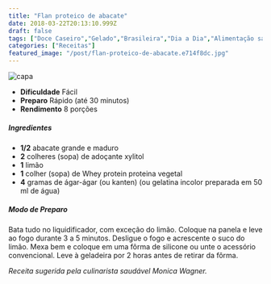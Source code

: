 ```yaml
---
title: "Flan proteico de abacate"
date: 2018-03-22T20:13:10.999Z
draft: false
tags: ["Doce Caseiro","Gelado","Brasileira","Dia a Dia","Alimentação saudável","Dietas ricas em proteína","receita"]
categories: ["Receitas"]
featured_image: "/post/flan-proteico-de-abacate.e714f8dc.jpg"
---
```


![capa](/post/flan-proteico-de-abacate.e714f8dc.jpg)

*   **Dificuldade** Fácil
*   **Preparo** Rápido (até 30 minutos)
*   **Rendimento** 8 porções

##### Ingredientes

*   **1/2** abacate grande e maduro
*   **2** colheres (sopa) de adoçante xylitol
*   **1** limão
*   **1** colher (sopa) de Whey protein proteina vegetal
*   **4** gramas de ágar-ágar (ou kanten) (ou gelatina incolor preparada em 50 ml de água)

##### Modo de Preparo

Bata tudo no liquidificador, com exceção do limão. Coloque na panela e leve ao fogo durante 3 a 5 minutos. Desligue o fogo e acrescente o suco do limão. Mexa bem e coloque em uma fôrma de silicone ou unte o acessório convencional. Leve à geladeira por 2 horas antes de retirar da fôrma.

_Receita sugerida pela culinarista saudável Monica Wagner._
